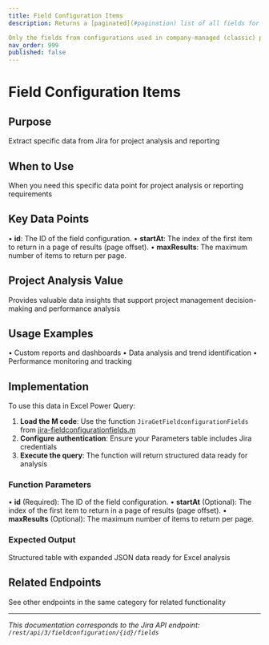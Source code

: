 ```yaml
---
title: Field Configuration Items
description: Returns a [paginated](#pagination) list of all fields for a configuration.

Only the fields from configurations used in company-managed (classic) proj...
nav_order: 999
published: false
---
```


# Field Configuration Items

## Purpose
Extract specific data from Jira for project analysis and reporting

## When to Use
When you need this specific data point for project analysis or reporting requirements

## Key Data Points
• **id**: The ID of the field configuration.
• **startAt**: The index of the first item to return in a page of results (page offset).
• **maxResults**: The maximum number of items to return per page.

## Project Analysis Value
Provides valuable data insights that support project management decision-making and performance analysis

## Usage Examples
• Custom reports and dashboards
• Data analysis and trend identification
• Performance monitoring and tracking

## Implementation
To use this data in Excel Power Query:

1. **Load the M code**: Use the function `JiraGetFieldconfigurationFields` from [jira-fieldconfigurationfields.m](../assets/jira-fieldconfigurationfields.m)
2. **Configure authentication**: Ensure your Parameters table includes Jira credentials
3. **Execute the query**: The function will return structured data ready for analysis

### Function Parameters
• **id** (Required): The ID of the field configuration.
• **startAt** (Optional): The index of the first item to return in a page of results (page offset).
• **maxResults** (Optional): The maximum number of items to return per page.

### Expected Output
Structured table with expanded JSON data ready for Excel analysis

## Related Endpoints
See other endpoints in the same category for related functionality

---
*This documentation corresponds to the Jira API endpoint: `/rest/api/3/fieldconfiguration/{id}/fields`*
